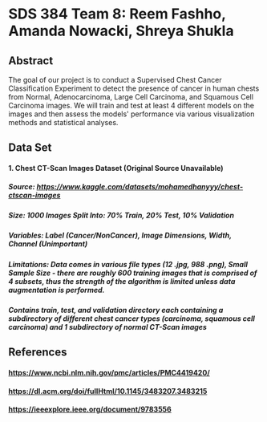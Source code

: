 # SDS 384 Team 8: Reem Fashho, Amanda Nowacki, Shreya Shukla 

## Abstract
The goal of our project is to conduct a Supervised Chest Cancer Classification Experiment to detect the presence of cancer in human chests from Normal, Adenocarcinoma, Large Cell Carcinoma, and Squamous Cell Carcinoma images. We will train and test at least 4 different models on the images and then assess the models' performance via various visualization methods and statistical analyses. 

## Data Set 

#### 1. Chest CT-Scan Images Dataset (Original Source Unavailable) 
##### Source: https://www.kaggle.com/datasets/mohamedhanyyy/chest-ctscan-images
##### Size: 1000 Images Split Into: 70% Train, 20% Test, 10% Validation
##### Variables: Label (Cancer/NonCancer), Image Dimensions, Width, Channel (Unimportant)
##### Limitations: Data comes in various file types (12 .jpg, 988 .png), Small Sample Size - there are roughly 600 training images that is comprised of 4 subsets, thus the strength of the algorithm is limited unless data augmentation is performed. 
##### Contains train, test, and validation directory each containing a subdirectory of different chest cancer types (carcinoma, squamous cell carcinoma) and 1 subdirectory of normal CT-Scan images


## References 
#### https://www.ncbi.nlm.nih.gov/pmc/articles/PMC4419420/
#### https://dl.acm.org/doi/fullHtml/10.1145/3483207.3483215
#### https://ieeexplore.ieee.org/document/9783556
